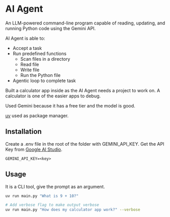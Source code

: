 # AI Agent

An LLM-powered command-line program capable of reading, updating, and running Python code using the Gemini API.

AI Agent is able to:
- Accept a task
- Run predefined functions
  - Scan files in a directory
  - Read file
  - Write file
  - Run the Python file
- Agentic loop to complete task

Built a calculator app inside as the AI Agent needs a project to work on. A calculator is one of the easier apps to debug.

Used Gemini because it has a free tier and the model is good.

[uv](https://github.com/astral-sh/uv) used as package manager.

## Installation

Create a .env file in the root of the folder with GEMINI_API_KEY. Get the API Key from [Google AI Studio](https://aistudio.google.com/).

```dotenv
GEMINI_API_KEY=<key>
```

## Usage

It is a CLI tool, give the prompt as an argument.

```bash
uv run main.py "What is 9 + 10?"

# Add verbose flag to make output verbose
uv run main.py "How does my calculator app work?" --verbose